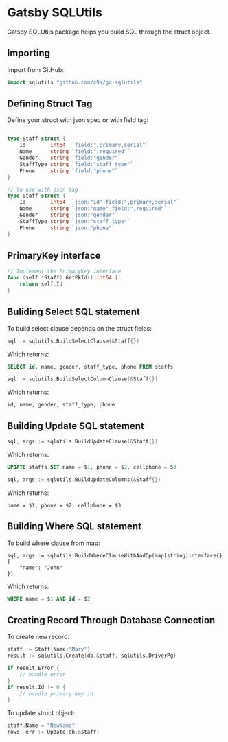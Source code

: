 Gatsby SQLUtils
=================

Gatsby SQLUtils package helps you build SQL through the struct object.

Importing
---------

Import from GitHub:

```go
import sqlutils "github.com/c9s/go-sqlutils"
```


Defining Struct Tag
-------------------

Define your struct with json spec or with field tag:

```go

type Staff struct {
	Id        int64  `field:",primary,serial"`
	Name      string `field:",required"`
	Gender    string `field:"gender"`
	StaffType string `field:"staff_type"`
	Phone     string `field:"phone"`
}

// to use with json tag
type Staff struct {
	Id        int64  `json:"id" field:",primary,serial"`
	Name      string `json:"name" field:",required"`
	Gender    string `json:"gender"`
	StaffType string `json:"staff_type"`
	Phone     string `json:"phone"`
}
```

PrimaryKey interface
--------------------

```go
// Implement the PrimaryKey interface
func (self *Staff) GetPkId() int64 {
    return self.Id
}
```



Buliding Select SQL statement
-----------------------------

To build select clause depends on the struct fields:

```go
sql := sqlutils.BuildSelectClause(&Staff{})
```

Which returns:

```sql
SELECT id, name, gender, staff_type, phone FROM staffs
```


```go
sql := sqlutils.BuildSelectColumnClause(&Staff{})
```

Which returns:

    id, name, gender, staff_type, phone


Building Update SQL statement
------------------------------

```go
sql, args := sqlutils.BuildUpdateClause(&Staff{})
```

Which returns:

```sql
UPDATE staffs SET name = $1, phone = $2, cellphone = $3
```

```go
sql, args := sqlutils.BuildUpdateColumns(&Staff{})
```

Which returns:

    name = $1, phone = $2, cellphone = $3

Building Where SQL statement
-----------------------------

To build where clause from map:

```
sql, args := sqlutils.BuildWhereClauseWithAndOp(map[string]interface{} {
    "name": "John"
})
```

Which returns:

```sql
WHERE name = $1 AND id = $2
```

Creating Record Through Database Connection
-------------------------------------------

To create new record:

```go
staff := Staff{Name:"Mary"}
result := sqlutils.Create(db,&staff, sqlutils.DriverPg)

if result.Error {
    // handle error
}
if result.Id != 0 {
    // handle primary key id
}
```

To update struct object:

```go
staff.Name = "NewName"
rows, err := Update(db,&staff)
```









